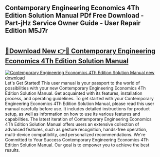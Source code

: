 ## Contemporary Engineering Economics 4Th Edition Solution Manual PDf Free Download - Part-jHz Service Owner Guide - User Repair Edition M5J7r

# <h2><a href="http://bc64936.oget.top/?id=Contemporary+Engineering+Economics+4Th+Edition+Solution+Manual">🔗Download New 👉🔴 Contemporary Engineering Economics 4Th Edition Solution Manual</a></h2>

[![Contemporary Engineering Economics 4Th Edition Solution Manual new download](https://i.imgur.com/5g1atiW.png)](http://bc64936.oget.top/?id=Contemporary+Engineering+Economics+4Th+Edition+Solution+Manual)
Let's Get Started! This user manual is your passport to the world of possibilities with your new Contemporary Engineering Economics 4Th Edition Solution Manual. Get acquainted with its features, installation process, and operating guidelines. To get started with your Contemporary Engineering Economics 4Th Edition Solution Manual, please read this user manual carefully before use. It includes detailed instructions for product setup, as well as information on how to use its various features and capabilities. The latest iteration of Contemporary Engineering Economics 4Th Edition Solution Manual offers users an extensive collection of advanced features, such as gesture recognition, hands-free operation, multi-device compatibility, and personalized recommendations. We're Committed to Your Success Contemporary Engineering Economics 4Th Edition Solution Manual. Our goal is to empower you to achieve the best results.
